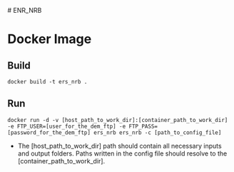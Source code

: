 # ENR_NRB

# Docker Image

## Build

`docker build -t ers_nrb .`
## Run

`docker run -d -v [host_path_to_work_dir]:[container_path_to_work_dir] -e FTP_USER=[user_for_the_dem_ftp] -e FTP_PASS=[password_for_the_dem_ftp] ers_nrb ers_nrb -c [path_to_config_file]`

- The [host_path_to_work_dir] path should contain all necessary inputs and output folders. 
  Paths written in the config file should resolve to the [container_path_to_work_dir].


